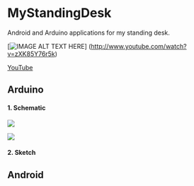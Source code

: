 # MyStandingDesk

Android and Arduino applications for my standing desk.

[![IMAGE ALT TEXT HERE](http://img.youtube.com/vi/zXK85Y76r5k/0.jpg)]
(http://www.youtube.com/watch?v=zXK85Y76r5k)

[YouTube](https://youtu.be/zXK85Y76r5k)

## Arduino

#### 1. Schematic

<img src="./img/MyStandingDesk-Arduino 00.jpg" ></img>

<img src="./img/MyStandingDesk-Arduino 01.jpg" ></img>

#### 2. Sketch

## Android



